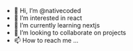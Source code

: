 - 👋 Hi, I’m @nativecoded
- 👀 I’m interested in react
- 🌱 I’m currently learning nextjs
- 💞️ I’m looking to collaborate on projects
- 📫 How to reach me ...

<!---
nativecoded/nativecoded is a ✨ special ✨ repository because its `README.md` (this file) appears on your GitHub profile.
You can click the Preview link to take a look at your changes.
--->
